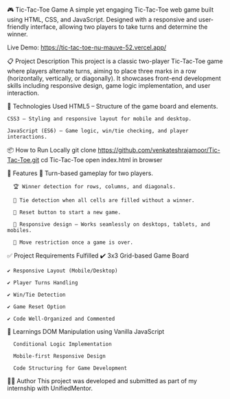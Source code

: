 🎮 Tic-Tac-Toe Game
    A simple yet engaging Tic-Tac-Toe web game built using HTML, CSS, and JavaScript.
    Designed with a responsive and user-friendly interface, allowing two players to take turns and determine the winner.

Live Demo: 
    https://tic-tac-toe-nu-mauve-52.vercel.app/

📋 Project Description
    This project is a classic two-player Tic-Tac-Toe game where players alternate turns, aiming to place three marks in a row (horizontally, vertically, or diagonally).
    It showcases front-end development skills including responsive design, game logic implementation, and user interaction.

🚀 Technologies Used
    HTML5 – Structure of the game board and elements.
    
    CSS3 – Styling and responsive layout for mobile and desktop.
    
    JavaScript (ES6) – Game logic, win/tie checking, and player interactions.

📦 How to Run Locally
        git clone https://github.com/venkateshrajamoor/Tic-Tac-Toe.git
        cd Tic-Tac-Toe
        open index.html in browser

🎯 Features
      🎯 Turn-based gameplay for two players.
      
      🏆 Winner detection for rows, columns, and diagonals.
      
      🤝 Tie detection when all cells are filled without a winner.
      
      🔄 Reset button to start a new game.
      
      📱 Responsive design – Works seamlessly on desktops, tablets, and mobiles.
      
      🚫 Move restriction once a game is over.

✅ Project Requirements Fulfilled
    ✔️ 3x3 Grid-based Game Board
    
    ✔️ Responsive Layout (Mobile/Desktop)
    
    ✔️ Player Turns Handling
    
    ✔️ Win/Tie Detection
    
    ✔️ Game Reset Option
    
    ✔️ Code Well-Organized and Commented

📖 Learnings
      DOM Manipulation using Vanilla JavaScript
      
      Conditional Logic Implementation
      
      Mobile-first Responsive Design
      
      Code Structuring for Game Development
🧑‍💻 Author
    This project was developed and submitted as part of my internship with UnifiedMentor.
